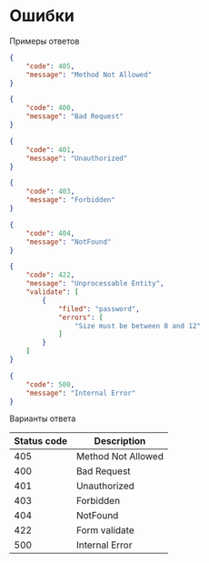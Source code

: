 Ошибки
===================

Примеры ответов

```json title="Error <span class='color-error'>405</span>"
{
    "code": 405,
    "message": "Method Not Allowed"
}
```

```json title="Error <span class='color-error'>400</span>"
{
    "code": 400,
    "message": "Bad Request"
}
```

```json title="Error <span class='color-error'>401</span>"
{
    "code": 401,
    "message": "Unauthorized"
}
```

```json title="Error <span class='color-error'>403</span>"
{
    "code": 403,
    "message": "Forbidden"
}
```

```json title="Error <span class='color-error'>404</span>"
{
    "code": 404,
    "message": "NotFound"
}
```

```json title="Error <span class='color-error'>422</span>"
{
    "code": 422,
    "message": "Unprocessable Entity",
    "validate": [
        {
            "filed": "password",
            "errors": [
                "Size must be between 8 and 12"
            ]
        }
    ]
}
```

```json title="Error <span class='color-error'>500</span>"
{
    "code": 500,
    "message": "Internal Error"
}
```

Варианты ответа

| Status code                          | Description          |
|--------------------------------------|----------------------|
| <span class='color-error'>405</span> | Method Not Allowed   |
| <span class='color-error'>400</span> | Bad Request          |
| <span class='color-error'>401</span> | Unauthorized         |
| <span class='color-error'>403</span> | Forbidden            |
| <span class='color-error'>404</span> | NotFound             |
| <span class='color-error'>422</span> | Form validate        |
| <span class='color-error'>500</span> | Internal Error       |